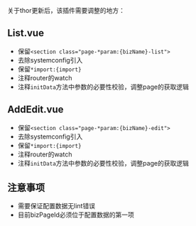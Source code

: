 
关于thor更新后，该插件需要调整的地方：

## List.vue

* 保留`<section class="page-*param:{bizName}-list">`
* 去除systemconfig引入
* 保留`*import:{import}`
* 注释router的watch
* 注释`initData`方法中参数的必要性校验，调整page的获取逻辑

## AddEdit.vue

* 保留`<section class="page-*param:{bizName}-edit">`
* 去除systemconfig引入
* 保留`*import:{import}`
* 注释router的watch
* 注释`initData`方法中参数的必要性校验，调整page的获取逻辑

## 注意事项

* 需要保证配置数据无lint错误
* 目前bizPageId必须位于配置数据的第一项